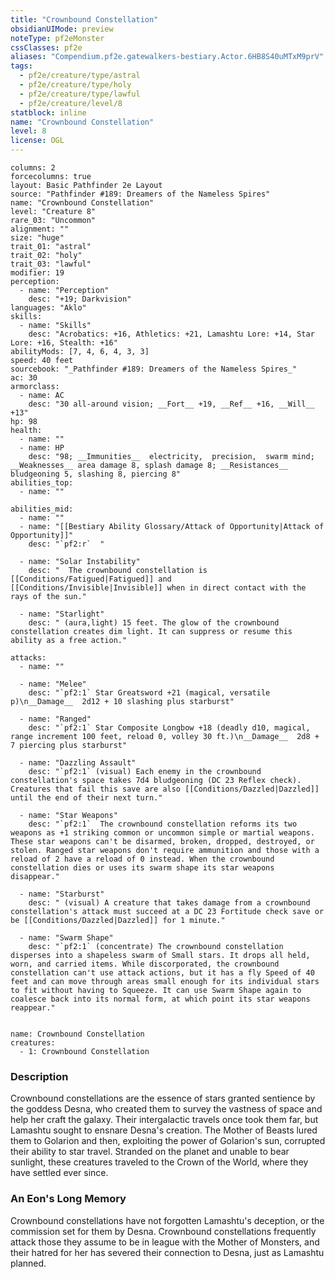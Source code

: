 ```yaml
---
title: "Crownbound Constellation"
obsidianUIMode: preview
noteType: pf2eMonster
cssClasses: pf2e
aliases: "Compendium.pf2e.gatewalkers-bestiary.Actor.6HB8S40uMTxM9prV" 
tags:
  - pf2e/creature/type/astral
  - pf2e/creature/type/holy
  - pf2e/creature/type/lawful
  - pf2e/creature/level/8
statblock: inline
name: "Crownbound Constellation"
level: 8
license: OGL
---
```


```statblock
columns: 2
forcecolumns: true
layout: Basic Pathfinder 2e Layout
source: "Pathfinder #189: Dreamers of the Nameless Spires"
name: "Crownbound Constellation"
level: "Creature 8"
rare_03: "Uncommon"
alignment: ""
size: "huge"
trait_01: "astral"
trait_02: "holy"
trait_03: "lawful"
modifier: 19
perception:
  - name: "Perception"
    desc: "+19; Darkvision"
languages: "Aklo"
skills:
  - name: "Skills"
    desc: "Acrobatics: +16, Athletics: +21, Lamashtu Lore: +14, Star Lore: +16, Stealth: +16"
abilityMods: [7, 4, 6, 4, 3, 3]
speed: 40 feet
sourcebook: "_Pathfinder #189: Dreamers of the Nameless Spires_"
ac: 30
armorclass:
  - name: AC
    desc: "30 all-around vision; __Fort__ +19, __Ref__ +16, __Will__ +13"
hp: 98
health:
  - name: ""
  - name: HP
    desc: "98; __Immunities__  electricity,  precision,  swarm mind; __Weaknesses__ area damage 8, splash damage 8; __Resistances__ bludgeoning 5, slashing 8, piercing 8"
abilities_top:
  - name: ""

abilities_mid:
  - name: ""
  - name: "[[Bestiary Ability Glossary/Attack of Opportunity|Attack of Opportunity]]"
    desc: "`pf2:r`  "

  - name: "Solar Instability"
    desc: "  The crownbound constellation is [[Conditions/Fatigued|Fatigued]] and [[Conditions/Invisible|Invisible]] when in direct contact with the rays of the sun."

  - name: "Starlight"
    desc: " (aura,light) 15 feet. The glow of the crownbound constellation creates dim light. It can suppress or resume this ability as a free action."

attacks:
  - name: ""

  - name: "Melee"
    desc: "`pf2:1` Star Greatsword +21 (magical, versatile p)\n__Damage__  2d12 + 10 slashing plus starburst"

  - name: "Ranged"
    desc: "`pf2:1` Star Composite Longbow +18 (deadly d10, magical, range increment 100 feet, reload 0, volley 30 ft.)\n__Damage__  2d8 + 7 piercing plus starburst"

  - name: "Dazzling Assault"
    desc: "`pf2:1` (visual) Each enemy in the crownbound constellation's space takes 7d4 bludgeoning (DC 23 Reflex check). Creatures that fail this save are also [[Conditions/Dazzled|Dazzled]] until the end of their next turn."

  - name: "Star Weapons"
    desc: "`pf2:1`  The crownbound constellation reforms its two weapons as +1 striking common or uncommon simple or martial weapons. These star weapons can't be disarmed, broken, dropped, destroyed, or stolen. Ranged star weapons don't require ammunition and those with a reload of 2 have a reload of 0 instead. When the crownbound constellation dies or uses its swarm shape its star weapons disappear."

  - name: "Starburst"
    desc: " (visual) A creature that takes damage from a crownbound constellation's attack must succeed at a DC 23 Fortitude check save or be [[Conditions/Dazzled|Dazzled]] for 1 minute."

  - name: "Swarm Shape"
    desc: "`pf2:1` (concentrate) The crownbound constellation disperses into a shapeless swarm of Small stars. It drops all held, worn, and carried items. While discorporated, the crownbound constellation can't use attack actions, but it has a fly Speed of 40 feet and can move through areas small enough for its individual stars to fit without having to Squeeze. It can use Swarm Shape again to coalesce back into its normal form, at which point its star weapons reappear."
 
```

```encounter-table
name: Crownbound Constellation
creatures:
  - 1: Crownbound Constellation
```


### Description
Crownbound constellations are the essence of stars granted sentience by the goddess Desna, who created them to survey the vastness of space and help her craft the galaxy. Their intergalactic travels once took them far, but Lamashtu sought to ensnare Desna's creation. The Mother of Beasts lured them to Golarion and then, exploiting the power of Golarion's sun, corrupted their ability to star travel. Stranded on the planet and unable to bear sunlight, these creatures traveled to the Crown of the World, where they have settled ever since.

### An Eon's Long Memory

Crownbound constellations have not forgotten Lamashtu's deception, or the commission set for them by Desna. Crownbound constellations frequently attack those they assume to be in league with the Mother of Monsters, and their hatred for her has severed their connection to Desna, just as Lamashtu planned.
